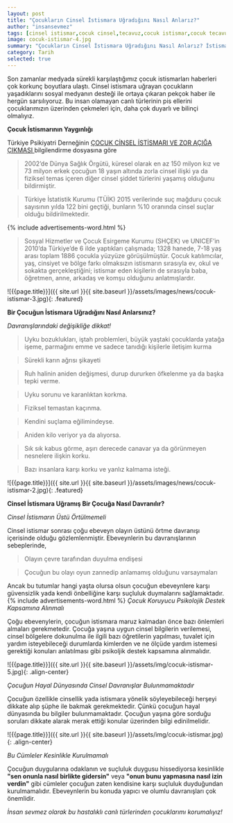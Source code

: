 ```yaml
---
layout: post
title: "Çocukların Cinsel İstismara Uğradığını Nasıl Anlarız?"
author: "insansevmez"
tags: [cinsel istismar,cocuk cinsel,tecavuz,cocuk istismar,cocuk tecavuz,istismari nasil anlarsiniz,tacizi nasil anlariz,cocuk taciz,cocuk davranisi,toplumsal sorunlar]
image: cocuk-istismar-4.jpg
summary: "Çocukların Cinsel İstismara Uğradığını Nasıl Anlarız? İstismara uğrayan çocuğa nasıl davranmalı? Çocuk istismarını nasıl önleriz? Çocuk tecavüzlerini nasıl önleyebiliriz. çocuğumun cinsel istismara uğradığını nasıl anlarım. cinsel istismarda delil"
category: Tarih
selected: true
---
```


Son zamanlar medyada sürekli karşılaştığımız çocuk istismarları haberleri çok korkunç boyutlara ulaştı. Cinsel istismara uğrayan çocukların yaşadıklarını sosyal medyanın desteği ile ortaya çıkaran pekçok haber ile hergün sarsılıyoruz. Bu insan olamayan canlı türlerinin pis ellerini çocuklarımızın üzerinden çekmeleri için, daha çok duyarlı ve bilinçi olmalıyız.

**Çocuk İstismarının Yaygınlığı**

Türkiye Psikiyatri Derneğinin [ÇOCUK CİNSEL İSTİSMARI VE ZOR AÇIĞA ÇIKMASI ](http://www.psikiyatri.org.tr/uploadFiles/219201618057-CocukCinsel_istismar_bilgilendirme_dosyasi.pdf) bilgilendirme dosyasına göre

>2002’de Dünya Sağlık Örgütü, küresel
olarak en az 150 milyon kız ve 73 milyon erkek çocuğun 18 yaşın altında zorla cinsel
ilişki ya da fiziksel temas içeren diğer cinsel şiddet türlerini yaşamış olduğunu
bildirmiştir.

>Türkiye İstatistik Kurumu (TÜİK) 2015 verilerinde suç mağduru çocuk sayısının yılda
122 bini geçtiği, bunların %10 oranında cinsel suçlar olduğu bildirilmektedir.

{% include advertisements-word.html %}

>Sosyal Hizmetler ve Çocuk Esirgeme Kurumu (SHÇEK) ve UNICEF’in 2010’da
Türkiye’de 6 ilde yaptıkları çalışmada; 1328 hanede, 7-18 yaş arası toplam 1886 çocukla
yüzyüze görüşülmüştür. Çocuk katılımcılar, yaş, cinsiyet ve bölge farkı olmaksızın
istismarın sırasıyla ev, okul ve sokakta gerçekleştiğini; istismar eden kişilerin de sırasıyla
baba, öğretmen, anne, arkadaş ve komşu olduğunu anlatmışlardır. 

![{{page.title}}]({{ site.url }}{{ site.baseurl }}/assets/images/news/cocuk-istismar-3.jpg){: .featured}

**Bir Çocuğun İstismara Uğradığını Nasıl Anlarsınız?**

*Davranışlarındaki değişikliğe dikkat!*

>Uyku bozuklukları, iştah problemleri, büyük yaştaki çocuklarda yatağa işeme, parmağını emme ve sadece tanıdığı kişilerle iletişim kurma

>Sürekli karın ağrısı şikayeti

>Ruh halinin aniden değişmesi, durup dururken öfkelenme ya da başka tepki verme.

>Uyku sorunu ve karanlıktan korkma.

>Fiziksel temastan kaçınma.

>Kendini suçlama eğilimindeyse.

>Aniden kilo veriyor ya da alıyorsa.

>Sık sık kabus görme, aşırı derecede canavar ya da görünmeyen nesnelere ilişkin korku.

>Bazı insanlara karşı korku ve yanlız kalmama isteği.

![{{page.title}}]({{ site.url }}{{ site.baseurl }}/assets/images/news/cocuk-istismar-2.jpg){: .featured}


**Cinsel İstismara Uğramış Bir Çocuğa Nasıl Davranılır?**

*Cinsel İstismarın Üstü Örtülmemeli*

Cinsel istismar sonrası çoğu ebeveyn olayın üstünü örtme davranışı içerisinde olduğu gözlemlenmiştir. Ebeveynlerin bu davranışlarının sebeplerinde,

>Olayın çevre tarafından duyulma endişesi

>Çocuğun bu olayı oyun zannedip anlamamış olduğunu varsaymaları

Ancak bu tutumlar hangi yaşta olursa olsun çocuğun ebeveynlere karşı güvensizlik yada kendi önbelliğine karşı suçluluk duymalarını sağlamaktadır.
{% include advertisements-word.html %}
*Çocuk Koruyucu Psikolojik Destek Kapsamına Alınmalı*

Çoğu ebevenylerin, çocuğun istismara maruz kalmadan önce bazı önlemleri almaları gerekmetedir. Çocuğa yaşına uygun cinsel bilgilerin verilemesi, cinsel bölgelere dokunulma ile ilgili bazı öğretilerin yapılması, tuvalet için yardım isteyebileceği durumlarda kimlerden ve ne ölçüde yardım istemesi gerektiği konuları anlatılması gibi psikoljik destek kapsamına alınmalıdır.

![{{page.title}}]({{ site.url }}{{ site.baseurl }}/assets/img/cocuk-istismar-5.jpg){: .align-center}

*Çocuğun Hayal Dünyasında Cinsel Davranışlar Bulunmamaktadır*

Çocuğun özellikle cinsellik yada istismara yönelik söyleyebileceği herşeyi dikkate alıp şüphe ile bakmak gerekmektedir. Çünkü çocuğun hayal dünyasında bu bilgiler bulunmamaktadır. Çocuğun yaşına göre sorduğu soruları dikkate alarak merak ettiği konular üzerinden bilgi edinilmelidir.

![{{page.title}}]({{ site.url }}{{ site.baseurl }}/assets/img/cocuk-istismar.jpg){: .align-center}

*Bu Cümleler Kesinlikle Kurulmamalı*

Çocuğun duygularına odaklanın ve suçluluk duygusu hissediyorsa kesinlikle **"sen onunla nasıl birlikte gidersin"** veya **"onun bunu yapmasına nasıl izin verdin"** gibi cümleler çocuğun zaten kendisine karşı suçluluk duyduğundan kurulmamalıdır. Ebeveynlerin bu konuda yapıcı ve olumlu davranışları çok önemlidir.

*İnsan sevmez olarak bu hastalıklı canlı türlerinden çocuklarımı korumalıyız!*   